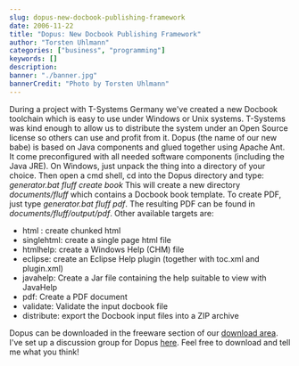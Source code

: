 ```yaml
---
slug: dopus-new-docbook-publishing-framework
date: 2006-11-22
title: "Dopus: New Docbook Publishing Framework"
author: "Torsten Uhlmann"
categories: ["business", "programming"]
keywords: []
description:
banner: "./banner.jpg"
bannerCredit: "Photo by Torsten Uhlmann"
---
```


During a project with T-Systems Germany we've created a new Docbook toolchain which is easy to use under Windows or Unix systems. T-Systems was kind enough to allow us to distribute the system under an Open Source license so others can use and profit from it. Dopus (the name of our new babe) is based on Java components and glued together using Apache Ant. It come preconfigured with all needed software components (including the Java JRE). On Windows, just unpack the thing into a directory of your choice. Then open a cmd shell, cd into the Dopus directory and type: *generator.bat fluff create book* This will create a new directory *documents/fluff* which contains a Docbook book template. To create PDF, just type *generator.bat fluff pdf*. The resulting PDF can be found in *documents/fluff/output/pdf*. Other available targets are:

-   html : create chunked html
-   singlehtml: create a single page html file
-   htmlhelp: create a Windows Help (CHM) file
-   eclipse: create an Eclipse Help plugin (together with toc.xml and plugin.xml)
-   javahelp: Create a Jar file containing the help suitable to view with JavaHelp
-   pdf: Create a PDF document
-   validate: Validate the input docbook file
-   distribute: export the Docbook input files into a ZIP archive

Dopus can be downloaded in the freeware section of our [download area](http://cms.agynamix.de/downloads/index.php). I've set up a discussion group for Dopus [here](http://issues.agynamix.de/default.php?dopus). Feel free to download and tell me what you think!

